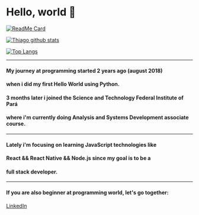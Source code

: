 # Hello, world 👋

<!--
**pgThiago/pgThiago** is a ✨ _special_ ✨ repository because its `README.md` (this file) appears on your GitHub profile.

Here are some ideas to get you started:

- 🔭 I’m currently working on ...
- 🌱 I’m currently learning ...
- 👯 I’m looking to collaborate on ...
- 🤔 I’m looking for help with ...
- 💬 Ask me about ...
- 📫 How to reach me: ...
- 😄 Pronouns: ...
- ⚡ Fun fact: ...
-->
[![ReadMe Card](https://github-readme-stats.vercel.app/api/pin/?username=pgthiago&repo=pgThiago&layout=compact&theme=synthwave)](https://github.com/pgthiago)

[![Thiago github stats](https://github-readme-stats.vercel.app/api?username=pgthiago&theme=synthwave&include_all_commits=true)](https://github.com/pgthiago)

[![Top Langs](https://github-readme-stats.vercel.app/api/top-langs/?username=pgthiago&layout=compact&theme=synthwave)](https://github.com/pgthiago)

---     
#### My journey at programming started 2 years ago (august 2018) 
#### when i did my first Hello World using Python.
#### 3 months later i joined the Science and Technology Federal Institute of Pará 
#### where i'm currently doing Analysis and Systems Development associate course.
---
#### Lately i'm focusing on learning JavaScript technologies like
#### React && React Native && Node.js since my goal is to be a
#### full stack developer. 
---
#### If you are also beginner at programming world, let's go together:
[LinkedIn](www.linkedin.com/in/thiago-silva-bb2b67185)

